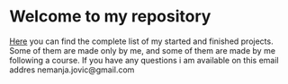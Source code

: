 <h1>Welcome to my repository</h1>
<a href="https://nemanjajovic.github.io">Here</a> you can find the complete list of my started
and finished projects. Some of them are made only by me,
and some of them are made by me following a course.
If you have any questions i am available on this email addres
nemanja.jovic@gmail.com